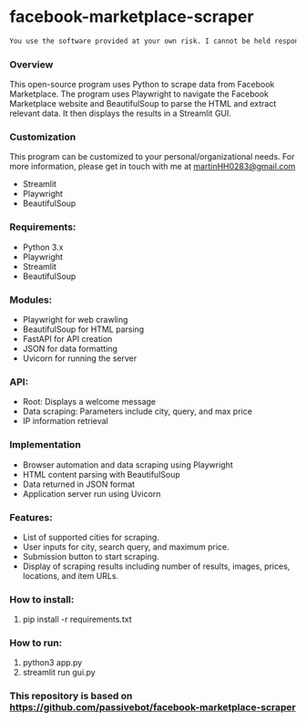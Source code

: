 # facebook-marketplace-scraper


```diff
You use the software provided at your own risk. I cannot be held responsible for any potential consequences, including potential bans from Meta.
```
### Overview
This open-source program uses Python to scrape data from Facebook Marketplace. The program uses Playwright to navigate the Facebook Marketplace website and BeautifulSoup to parse the HTML and extract relevant data. It then displays the results in a Streamlit GUI.

### Customization
This program can be customized to your personal/organizational needs. For more information, please get in touch with me at martinHH0283@gmail.com
- Streamlit
- Playwright
- BeautifulSoup

### Requirements:
- Python 3.x
- Playwright
- Streamlit
- BeautifulSoup

### Modules:
- Playwright for web crawling
- BeautifulSoup for HTML parsing
- FastAPI for API creation
- JSON for data formatting
- Uvicorn for running the server

### API:
- Root: Displays a welcome message
- Data scraping: Parameters include city, query, and max price
- IP information retrieval

### Implementation
- Browser automation and data scraping using Playwright
- HTML content parsing with BeautifulSoup
- Data returned in JSON format
- Application server run using Uvicorn

### Features:
- List of supported cities for scraping.
- User inputs for city, search query, and maximum price.
- Submission button to start scraping.
- Display of scraping results including number of results, images, prices, locations, and item URLs.

### How to install:
1. pip install -r requirements.txt

### How to run:
1. python3 app.py
2. streamlit run gui.py

### This repository is based on https://github.com/passivebot/facebook-marketplace-scraper
